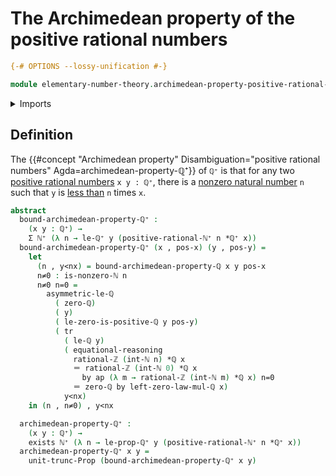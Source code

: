 # The Archimedean property of the positive rational numbers

```agda
{-# OPTIONS --lossy-unification #-}

module elementary-number-theory.archimedean-property-positive-rational-numbers where
```

<details><summary>Imports</summary>

```agda
open import elementary-number-theory.archimedean-property-rational-numbers
open import elementary-number-theory.integers
open import elementary-number-theory.multiplication-positive-rational-numbers
open import elementary-number-theory.multiplication-rational-numbers
open import elementary-number-theory.multiplicative-group-of-positive-rational-numbers
open import elementary-number-theory.natural-numbers
open import elementary-number-theory.nonzero-natural-numbers
open import elementary-number-theory.positive-rational-numbers
open import elementary-number-theory.rational-numbers
open import elementary-number-theory.strict-inequality-positive-rational-numbers
open import elementary-number-theory.strict-inequality-rational-numbers

open import foundation.action-on-identifications-functions
open import foundation.binary-transport
open import foundation.dependent-pair-types
open import foundation.existential-quantification
open import foundation.identity-types
open import foundation.propositional-truncations
open import foundation.transport-along-identifications
```

</details>

## Definition

The
{{#concept "Archimedean property" Disambiguation="positive rational numbers" Agda=archimedean-property-ℚ⁺}}
of `ℚ⁺` is that for any two
[positive rational numbers](elementary-number-theory.positive-rational-numbers.md)
`x y : ℚ⁺`, there is a
[nonzero natural number](elementary-number-theory.nonzero-natural-numbers.md)
`n` such that `y` is
[less than](elementary-number-theory.strict-inequality-rational-numbers.md) `n`
times `x`.

```agda
abstract
  bound-archimedean-property-ℚ⁺ :
    (x y : ℚ⁺) →
    Σ ℕ⁺ (λ n → le-ℚ⁺ y (positive-rational-ℕ⁺ n *ℚ⁺ x))
  bound-archimedean-property-ℚ⁺ (x , pos-x) (y , pos-y) =
    let
      (n , y<nx) = bound-archimedean-property-ℚ x y pos-x
      n≠0 : is-nonzero-ℕ n
      n≠0 n=0 =
        asymmetric-le-ℚ
          ( zero-ℚ)
          ( y)
          ( le-zero-is-positive-ℚ y pos-y)
          ( tr
            ( le-ℚ y)
            ( equational-reasoning
              rational-ℤ (int-ℕ n) *ℚ x
              ＝ rational-ℤ (int-ℕ 0) *ℚ x
                by ap (λ m → rational-ℤ (int-ℕ m) *ℚ x) n=0
              ＝ zero-ℚ by left-zero-law-mul-ℚ x)
            y<nx)
    in (n , n≠0) , y<nx

  archimedean-property-ℚ⁺ :
    (x y : ℚ⁺) →
    exists ℕ⁺ (λ n → le-prop-ℚ⁺ y (positive-rational-ℕ⁺ n *ℚ⁺ x))
  archimedean-property-ℚ⁺ x y =
    unit-trunc-Prop (bound-archimedean-property-ℚ⁺ x y)
```
